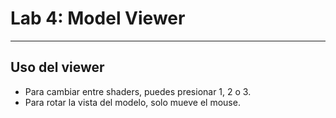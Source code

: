 # Lab 4: Model Viewer
***
## Uso del viewer
- Para cambiar entre shaders, puedes presionar 1, 2 o 3.
- Para rotar la vista del modelo, solo mueve el mouse.